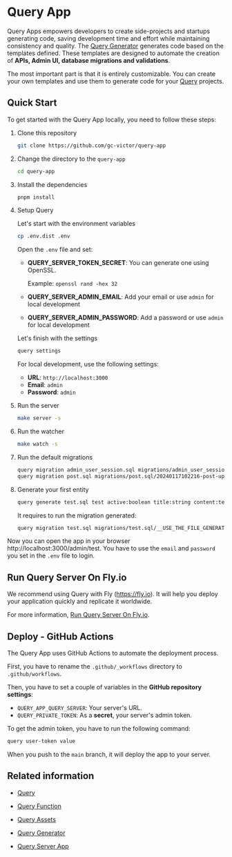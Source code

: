 # Query App

Query Apps empowers developers to create side-projects and startups generating code, saving development time and effort while maintaining consistency and quality. The [Query Generator](https://github.com/gc-victor/query/tree/main?tab=readme-ov-file#generator) generates code based on the templates defined. These templates are designed to automate the creation of **APIs, Admin UI, database migrations and validations**.

The most important part is that it is entirely customizable. You can create your own templates and use them to generate code for your [Query](https://github.com/gc-victor/query) projects.

## Quick Start

To get started with the Query App locally, you need to follow these steps:

1. Clone this repository

    ```bash
    git clone https://github.com/gc-victor/query-app
    ```

2. Change the directory to the `query-app`

    ```bash
    cd query-app
    ```

3. Install the dependencies

    ```bash
    pnpm install
    ```

4. Setup Query

    Let's start with the environment variables

    ```bash
    cp .env.dist .env
    ```

    Open the `.env` file and set:
    - **QUERY_SERVER_TOKEN_SECRET**: You can generate one using OpenSSL.

        Example: `openssl rand -hex 32`

    - **QUERY_SERVER_ADMIN_EMAIL**:  Add your email or use `admin` for local development
    - **QUERY_SERVER_ADMIN_PASSWORD**: Add a password or use `admin` for local development

    Let's finish with the settings

    ```bash
    query settings
    ```

    For local development, use the following settings:

    - **URL**: `http://localhost:3000`
    - **Email**: `admin`
    - **Password**: `admin`

5. Run the server

    ```bash
    make server -s
    ```

6. Run the watcher

    ```bash
    make watch -s
    ```

7. Run the default migrations

    ```bash
    query migration admin_user_session.sql migrations/admin_user_session.sql/20240116141458-admin_session-up.sql && \
    query migration post.sql migrations/post.sql/20240117102216-post-up.sql
    ```

8. Generate your first entity

    ```bash
    query generate test.sql test active:boolean title:string content:text number:integer
    ```

    It requires to run the migration generated:

    ```bash
    query migration test.sql migrations/test.sql/__USE_THE_FILE_GENERATED__
    ```

Now you can open the app in your browser http://localhost:3000/admin/test. You have to use the `email` and `password` you set in the `.env` file to login.

## Run Query Server On Fly.io

We recommend using Query with Fly (https://fly.io). It will help you deploy your application quickly and replicate it worldwide. 

For more information, [Run Query Server On Fly.io](https://github.com/gc-victor/query?tab=readme-ov-file#run-a-query-server-on-flyio).

## Deploy - GitHub Actions

The Query App uses GitHub Actions to automate the deployment process.

First, you have to rename the `.github/_workflows` directory to `.github/workflows`.

Then, you have to set a couple of variables in the **GitHub repository settings**:

- `QUERY_APP_QUERY_SERVER`: Your server's URL.
- `QUERY_PRIVATE_TOKEN`: As a **secret**, your server's admin token.

To get the admin token, you have to run the following command:

```bash
query user-token value
```

When you push to the `main` branch, it will deploy the app to your server.

## Related information

- [Query](https://github.com/gc-victor/query)

- [Query Function](https://github.com/gc-victor/query/tree/main?tab=readme-ov-file#function)

- [Query Assets](https://github.com/gc-victor/query/tree/main?tab=readme-ov-file#asset)

- [Query Generator](https://github.com/gc-victor/query/tree/main?tab=readme-ov-file#generator)

- [Query Server App](https://github.com/gc-victor/query/tree/main?tab=readme-ov-file#query-server-app)
